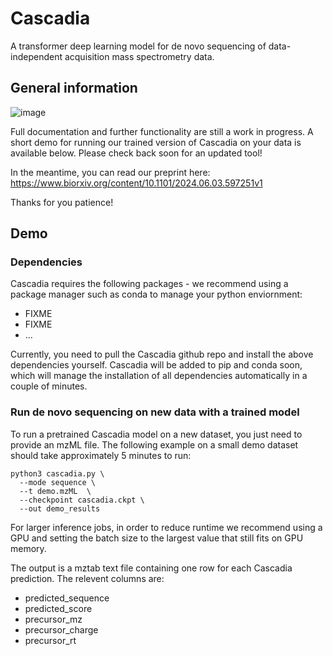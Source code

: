 # Cascadia

A transformer deep learning model for de novo sequencing of data-independent acquisition mass spectrometry data. 

## General information

![image](https://github.com/Noble-Lab/cascadia/assets/60298590/60559890-8796-46e6-9ddd-38e55e6da94c)

Full documentation and further functionality are still a work in progress. A short demo for running our trained version of Cascadia on your data is available below. Please check back soon for an updated tool! 

In the meantime, you can read our preprint here: 
https://www.biorxiv.org/content/10.1101/2024.06.03.597251v1 

Thanks for you patience! 

## Demo 

### Dependencies 

Cascadia requires the following packages - we recommend using a package manager such as conda to manage your python enviornment:
- FIXME
- FIXME
- ...

Currently, you need to pull the Cascadia github repo and install the above dependencies yourself. Cascadia will be added to pip and conda soon, which will manage the installation of all dependencies automatically in a couple of minutes. 

### Run de novo sequencing on new data with a trained model 

To run a pretrained Cascadia model on a new dataset, you just need to provide an mzML file. The following example on a small demo dataset should take approximately 5 minutes to run:

    python3 cascadia.py \
      --mode sequence \
      --t demo.mzML  \
      --checkpoint cascadia.ckpt \
      --out demo_results

For larger inference jobs, in order to reduce runtime we recommend using a GPU and setting the batch size to the largest value that still fits on GPU memory. 

The output is a mztab text file containing one row for each Cascadia prediction. The relevent columns are: 
-	predicted_sequence
- predicted_score
- precursor_mz
- precursor_charge
- precursor_rt

<!---
### Fine tune a model on new data

    FIXME 

### Train a new model from scratch

    FIXME 
--->